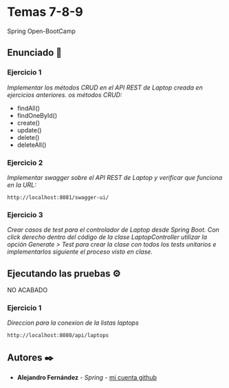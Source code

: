 # Temas 7-8-9

Spring Open-BootCamp

## Enunciado 🚀

### Ejercicio 1 

_Implementar los métodos CRUD en el API REST de Laptop creada en ejercicios anteriores._
_os métodos CRUD:_
* findAll()
* findOneById()
* create()
* update()
* delete()
* deleteAll()

### Ejercicio 2
_Implementar swagger sobre el API REST de Laptop y verificar que funciona en la URL:_
```
http://localhost:8081/swagger-ui/
```

### Ejercicio 3
_Crear casos de test para el controlador de Laptop desde Spring Boot._
_Con click derecho dentro del código de la clase LaptopController utilizar la opción Generate > Test para crear la clase con todos los tests unitarios e implementarlos siguiente el proceso visto en clase._

## Ejecutando las pruebas ⚙️
NO ACABADO

### Ejercicio 1
_Direccion para la conexion de la listas laptops_
```
http://localhost:8080/api/laptops
```


## Autores ✒️

* **Alejandro Fernández** - *Spring* - [mi cuenta github](https://github.com/AlejandroAST)

